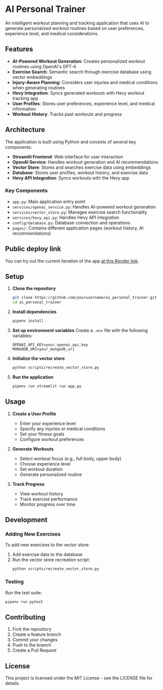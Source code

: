 # AI Personal Trainer

An intelligent workout planning and tracking application that uses AI to generate personalized workout routines based on user preferences, experience level, and medical considerations.

## Features

- **AI-Powered Workout Generation**: Creates personalized workout routines using OpenAI's GPT-4
- **Exercise Search**: Semantic search through exercise database using vector embeddings
- **Injury-Aware Planning**: Considers user injuries and medical conditions when generating routines
- **Hevy Integration**: Syncs generated workouts with Hevy workout tracking app
- **User Profiles**: Stores user preferences, experience level, and medical information
- **Workout History**: Tracks past workouts and progress

## Architecture

The application is built using Python and consists of several key components:

- **Streamlit Frontend**: Web interface for user interaction
- **OpenAI Service**: Handles workout generation and AI recommendations
- **Vector Store**: Stores and searches exercise data using embeddings
- **Database**: Stores user profiles, workout history, and exercise data
- **Hevy API Integration**: Syncs workouts with the Hevy app

### Key Components

- `app.py`: Main application entry point
- `services/openai_service.py`: Handles AI-powered workout generation
- `services/vector_store.py`: Manages exercise search functionality
- `services/hevy_api.py`: Handles Hevy API integration
- `config/database.py`: Database connection and operations
- `pages/`: Contains different application pages (workout history, AI recommendations)

## Public deploy link

You can try out the current iteration of the app [at this Render link](https://hevy-ai-trainer.onrender.com/).

## Setup

1. **Clone the repository**
   ```bash
   git clone https://github.com/yourusername/ai_personal_trainer.git
   cd ai_personal_trainer
   ```

2. **Install dependencies**
   ```bash
   pipenv install
   ```

3. **Set up environment variables**
   Create a `.env` file with the following variables:
   ```
   OPENAI_API_KEY=your_openai_api_key
   MONGODB_URI=your_mongodb_uri
   ```

4. **Initialize the vector store**
   ```bash
   python scripts/recreate_vector_store.py
   ```

5. **Run the application**
   ```bash
   pipenv run streamlit run app.py
   ```

## Usage

1. **Create a User Profile**
   - Enter your experience level
   - Specify any injuries or medical conditions
   - Set your fitness goals
   - Configure workout preferences

2. **Generate Workouts**
   - Select workout focus (e.g., full body, upper body)
   - Choose experience level
   - Set workout duration
   - Generate personalized routine

3. **Track Progress**
   - View workout history
   - Track exercise performance
   - Monitor progress over time

## Development

### Adding New Exercises

To add new exercises to the vector store:

1. Add exercise data to the database
2. Run the vector store recreation script:
   ```bash
   python scripts/recreate_vector_store.py
   ```

### Testing

Run the test suite:
```bash
pipenv run pytest
```

## Contributing

1. Fork the repository
2. Create a feature branch
3. Commit your changes
4. Push to the branch
5. Create a Pull Request

## License

This project is licensed under the MIT License - see the LICENSE file for details.